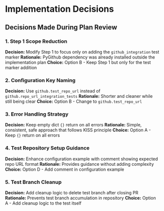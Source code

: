 # Implementation Decisions

## Decisions Made During Plan Review

### 1. Step 1 Scope Reduction
**Decision:** Modify Step 1 to focus only on adding the `github_integration` test marker
**Rationale:** PyGithub dependency was already installed outside the implementation plan
**Choice:** Option B - Keep Step 1 but only for the test marker addition

### 2. Configuration Key Naming
**Decision:** Use `github.test_repo_url` instead of `github.repo_url_integration_tests`
**Rationale:** Shorter and cleaner while still being clear
**Choice:** Option B - Change to `github.test_repo_url`

### 3. Error Handling Strategy
**Decision:** Keep empty dict `{}` return on all errors
**Rationale:** Simple, consistent, safe approach that follows KISS principle
**Choice:** Option A - Keep `{}` return on all errors

### 4. Test Repository Setup Guidance
**Decision:** Enhance configuration example with comment showing expected repo URL format
**Rationale:** Provides guidance without adding complexity
**Choice:** Option D - Add comment in configuration example

### 5. Test Branch Cleanup
**Decision:** Add cleanup logic to delete test branch after closing PR
**Rationale:** Prevents test branch accumulation in repository
**Choice:** Option A - Add cleanup logic to the test itself
